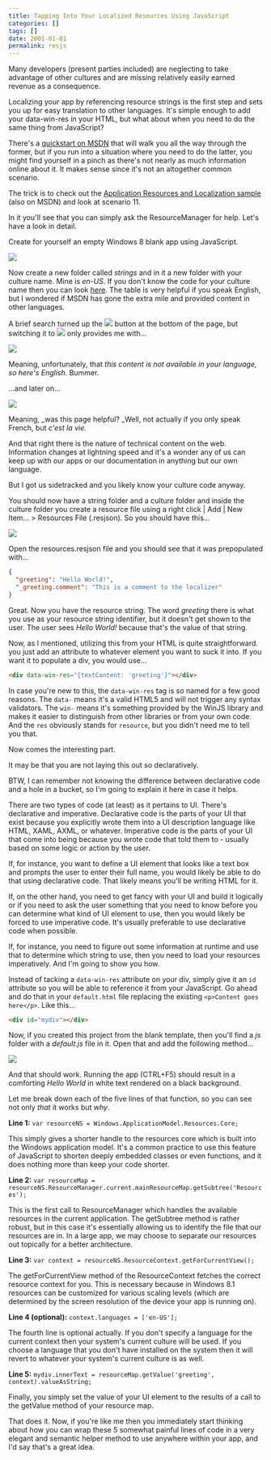 ```yaml
---
title: Tapping Into Your Localized Resources Using JavaScript
categories: []
tags: []
date: 2001-01-01
permalink: resjs
---
```


Many developers (present parties included) are neglecting to take advantage of other cultures and are missing relatively easily earned revenue as a consequence.

Localizing your app by referencing resource strings is the first step and sets you up for easy translation to other languages. It's simple enough to add your data-win-res in your HTML, but what about when you need to do the same thing from JavaScript?

There's a [quickstart on MSDN](http://msdn.microsoft.com/en-us/library/windows/apps/hh465254.aspx) that will walk you all the way through the former, but if you run into a situation where you need to do the latter, you might find yourself in a pinch as there's not nearly as much information online about it. It makes sense since it's not an altogether common scenario.

The trick is to check out the [Application Resources and Localization sample](http://code.msdn.microsoft.com/windowsapps/Application-resources-and-cd0c6eaa) (also on MSDN) and look at scenario 11.

In it you'll see that you can simply ask the ResourceManager for help. Let's have a look in detail.

Create for yourself an empty Windows 8 blank app using JavaScript.

![](http://codefoster.blob.core.windows.net/site/image/c16a6b3bbe6c4960a3e5e01ad99ef423/resjs_01_1.png)

Now create a new folder called _strings_ and in it a new folder with your culture name. Mine is _en-US_. If you don't know the code for your culture name then you can look [here](http://msdn.microsoft.com/en-us/library/ee825488(v=CS.20).aspx). The table is very helpful if you speak English, but I wondered if MSDN has gone the extra mile and provided content in other languages.

A brief search turned up the ![](http://codefoster.blob.core.windows.net/site/image/4765882480c445d9b82e02a5703ef562/resjs_02_1.png) button at the bottom of the page, but switching it to ![](http://codefoster.blob.core.windows.net/site/image/90b81b3d7c444352b6b804de866f4fba/resjs_03_1.png) only provides me with...

![](http://codefoster.blob.core.windows.net/site/image/cc2a08be176e49d0b66cf2aad59319ea/resjs_04_1.png)

Meaning, unfortunately, that _this content is not available in your language, so here's English_. Bummer.

...and later on...

![](http://codefoster.blob.core.windows.net/site/image/a1887b63c1734756840ee025568d30fd/resjs_05_1.png)

Meaning, _was this page helpful? _Well, not actually if you only speak French, but _c'est la vie._

And that right there is the nature of technical content on the web. Information changes at lightning speed and it's a wonder any of us can keep up with our apps or our documentation in anything but our own language.

But I got us sidetracked and you likely know your culture code anyway.

You should now have a string folder and a culture folder and inside the culture folder you create a resource file using a right click | Add | New Item... > Resources File (.resjson). So you should have this...

![](http://codefoster.blob.core.windows.net/site/image/ec431692c0894a8cac634224ff203561/resjs_06_1.png)

Open the resources.resjson file and you should see that it was prepopulated with...

``` json
{
  "greeting": "Hello World!",
  "_greeting.comment": "This is a comment to the localizer"
}
```

Great. Now you have the resource string. The word _greeting_ there is what you use as your resource string identifier, but it doesn't get shown to the user. The user sees _Hello World!_ because that's the value of that string.

Now, as I mentioned, utilizing this from your HTML is quite straightforward. you just add an attribute to whatever element you want to suck it into. If you want it to populate a div, you would use...

``` html
<div data-win-res="{textContent: 'greeting'}"></div>
```

In case you're new to this, the `data-win-res` tag is so named for a few good reasons. The `data-` means it's a valid HTML5 and will not trigger any syntax validators. The `win-` means it's something provided by the WinJS library and makes it easier to distinguish from other libraries or from your own code. And the `res` obviously stands for `resource`, but you didn't need me to tell you that.

Now comes the interesting part.

It may be that you are not laying this out so declaratively.

BTW, I can remember not knowing the difference between declarative code and a hole in a bucket, so I'm going to explain it here in case it helps.

There are two types of code (at least) as it pertains to UI. There's declarative and imperative. Declarative code is the parts of your UI that exist because you explicitly wrote them into a UI description language like HTML, XAML, AXML, or whatever. Imperative code is the parts of your UI that come into being because you wrote code that told them to - usually based on some logic or action by the user.

If, for instance, you want to define a UI element that looks like a text box and prompts the user to enter their full name, you would likely be able to do that using declarative code. That likely means you'll be writing HTML for it.

If, on the other hand, you need to get fancy with your UI and build it logically or if you need to ask the user something that you need to know before you can determine what kind of UI element to use, then you would likely be forced to use imperative code. It's usually preferable to use declarative code when possible.

If, for instance, you need to figure out some information at runtime and use that to determine which string to use, then you need to load your resources imperatively. And I'm going to show you how.

Instead of tacking a `data-win-res` attribute on your div, simply give it an `id` attribute so you will be able to reference it from your JavaScript. Go ahead and do that in your `default.html` file replacing the existing `<p>Content goes here</p>`. Like this...

``` html
<div id="mydiv"></div>
```

Now, if you created this project from the blank template, then you'll find a _js_ folder with a _default.js_ file in it. Open that and add the following method...

![](http://codefoster.blob.core.windows.net/site/image/a3f181aef32e45b89439acb88e2f9349/resjs_07_6.png)

And that should work. Running the app (CTRL+F5) should result in a comforting _Hello World_ in white text rendered on a black background.

Let me break down each of the five lines of that function, so you can see not only _that_ it works but _why_.

**Line 1:** `var resourceNS = Windows.ApplicationModel.Resources.Core;`

This simply gives a shorter handle to the resources core which is built into the Windows application model. It's a common practice to use this feature of JavaScript to shorten deeply embedded classes or even functions, and it does nothing more than keep your code shorter.

**Line 2:** `var resourceMap = resourceNS.ResourceManager.current.mainResourceMap.getSubtree('Resources');`

This is the first call to ResourceManager which handles the available resources in the current application. The getSubtree method is rather robust, but in this case it's essentially allowing us to identify the file that our resources are in. In a large app, we may choose to separate our resources out topically for a better architecture.

**Line 3:** `var context = resourceNS.ResourceContext.getForCurrentView();`

The getForCurrentView method of the ResourceContext fetches the correct resource context for you. This is necessary because in Windows 8.1 resources can be customized for various scaling levels (which are determined by the screen resolution of the device your app is running on).

**Line 4 (optional):** `context.languages = ['en-US'];`

The fourth line is optional actually. If you don't specify a language for the current context then your system's current culture will be used. If you choose a language that you don't have installed on the system then it will revert to whatever your system's current culture is as well.

**Line 5:** `mydiv.innerText = resourceMap.getValue('greeting', context).valueAsString;`

Finally, you simply set the value of your UI element to the results of a call to the getValue method of your resource map.

That does it. Now, if you're like me then you immediately start thinking about how you can wrap these 5 somewhat painful lines of code in a very elegant and semantic helper method to use anywhere within your app, and I'd say that's a great idea.